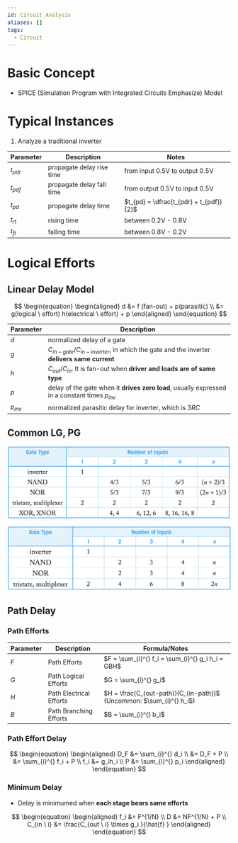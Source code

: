 ```yaml
---
id: Circuit_Analysis
aliases: []
tags:
  - Circuit
---
```


# Basic Concept

- SPICE (Simulation Program with Integrated Circuits Emphasize) Model

# Typical Instances

1. Analyze a traditional inverter

| Parameter | Description | Notes |
|---|---|---|
| $t_{pdr}$ | propagate delay rise time | from input 0.5V to output 0.5V|
| $t_{pdf}$ | propagate delay fall time | from output 0.5V to input 0.5V|
| $t_{pd}$ | propagate delay time |$t_{pd} = \dfrac{t_{pdr} + t_{pdf}}{2}$ |
| $t_{rt}$ | rising time | between 0.2V - 0.8V|
| $t_{ft}$ | falling time |between 0.8V - 0.2V  |

# Logical Efforts

## Linear Delay Model

$$
\begin{equation}
\begin{aligned}
d &= f (fan-out) + p(parasitic) \\
&= g(logical \ effort) h(electrical \ effort) + p
\end{aligned}
\end{equation}
$$

| Parameter | Description |
|---|---|
| $d$ | normalized delay of a gate |
| $g$ | $C_{in-gate} / C_{in-inverter}$, in which the gate and the inverter **delivers same current** |
|$h$|$C_{out}/C_{in}$. It is fan-out when **driver and loads are of same type**|
| $p$ | delay of the gate when it **drives zero load**, usually expressed in a constant times $p_{inv}$ |
| $p_{inv}$ | normalized parasitic delay for inverter, which is $3RC$ |

## Common LG, PG

![](./imgs/Circuit_Analysis/Logical_Effort.png)

![](./imgs/Circuit_Analysis/Parasitic_Effort.png)


## Path Delay

### Path Efforts

| Parameter | Description | Formula/Notes |
|---|---|---|
| $F$ | Path Efforts | $F = \sum_{i}^{} f_i = \sum_{i}^{} g_i h_i = GBH$ |
| $G$ | Path Logical Efforts | $G = \sum_{i}^{} g_i$ |
| $H$ | Path Electrical Efforts | $H = \frac{C_{out-path}}{C_{in-path}}$ (Uncommon: $\sum_{i}^{} h_i$) |
| $B$ | Path Branching Efforts | $B = \sum_{i}^{} b_i$ |

### Path Effort Delay

$$
\begin{equation}
\begin{aligned}
D_F &= \sum_{i}^{} d_i \\
&= D_F + P \\
&= \sum_{i}^{} f_i + P \\
f_i &= g_ih_i \\
P &= \sum_{i}^{} p_i
\end{aligned}
\end{equation}
$$

### Minimum Delay

- Delay is minimumed when **each stage bears same efforts**

$$
\begin{equation}
\begin{aligned}
f_i &= F^{1/N} \\
D &= NF^{1/N} + P \\
C_{in \ i} &= \frac{C_{out \ i} \times g_i }{\hat{f} } 
\end{aligned}
\end{equation}
$$
